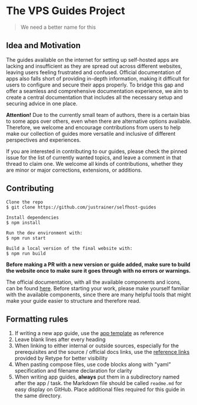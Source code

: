 # The VPS Guides Project
> We need a better name for this

## Idea and Motivation

The guides available on the internet for setting up self-hosted apps are lacking and insufficient as they are spread out across different websites, leaving users feeling frustrated and confused. Official documentation of apps also falls short of providing in-depth information, making it difficult for users to configure and secure their apps properly. To bridge this gap and offer a seamless and comprehensive documentation experience, we aim to create a central documentation that includes all the necessary setup and securing advice in one place.

**Attention!** Due to the currently small team of authors, there is a certain bias to some apps over others, even when there are alternative options available. Therefore, we welcome and encourage contributions from users to help make our collection of guides more versatile and inclusive of different perspectives and experiences.

If you are interested in contributing to our guides, please check the pinned issue for the list of currently wanted topics, and leave a comment in that thread to claim one. We welcome all kinds of contributions, whether they are minor or major corrections, extensions, or additions.

## Contributing

    Clone the repo
    $ git clone https://github.com/justrainer/selfhost-guides
    
    Install dependencies
    $ npm install

    Run the dev environment with:
    $ npm run start

    Build a local version of the final website with:
    $ npm run build

**Before making a PR with a new version or guide added, make sure to build the website once to make sure it goes through with no errors or warnings.**

The official documentation, with all the available components and icons, can be found [here](https://retype.com/components/). Before starting your work, please make yourself familiar with the available components, since there are many helpful tools that might make your guide easier to structure and therefore read.

## Formatting rules

1. If writing a new app guide, use the [app template](apps/_template.md) as reference
2. Leave blank lines after every heading
3. When linking to either internal or outside sources, especially for the prerequisites and the source / official docs links, use the [reference links](https://retype.com/components/reference-link/) provided by Retype for better visibility
4. When pasting compose files, use code blocks along with "yaml" specification and filename declaration for clarity
5. When writing app guides, **always** put them in a subdirectory named after the app / task. the Markdown file should be called `readme.md` for easy display on GitHub. Place additional files required for this guide in the same directory.